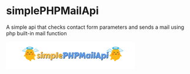 # simplePHPMailApi
A simple api that checks contact form parameters and sends a mail using php built-in mail function

![alt text](https://raw.githubusercontent.com/medaros/simplePHPMailApi/master/simplephpmailapi_logo.png)
